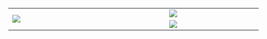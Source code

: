 <table align="center" border="0">
  <tr>
    <td border="none" rowspan="3" width="900">
      <img src="https://media.discordapp.net/attachments/965212946554822689/1159216989886218280/logo.png?ex=653037f3&is=651dc2f3&hm=1ef338d2ebbbdad74cf1aca2e8633c14d2c7ccf24a06db94444202959d54775c&=&width=761&height=406" />
    </td>
    <td width="500" border="none">
      <img src="[https://github-readme-stats.vercel.app/api?username=zoi1op&theme=synthwave&hide_border=true&show_icons=true](http://github-profile-summary-cards.vercel.app/api/cards/most-commit-language?username={zoi1op}&theme={dracula}&exclude={exclude})" />
    </td>
  <tr>
  </tr>
    <td width="500" border="none">
      <img src="[https://github-readme-stats.vercel.app/api/top-langs/?username=zoi1op&theme=synthwave&hide_border=true&layout=donut&langs_count=8&hide=TSQL,Dockerfile&card_width=440](http://github-profile-summary-cards.vercel.app/api/cards/stats?username={zoi1op}&theme={dracula})" />
    </td>
  </tr>
</table>



